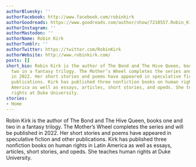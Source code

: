 ```yaml
---
authorBluesky: ''
authorFacebook: http://www.facebook.com/robinkirk
authorGoodreads: https://www.goodreads.com/author/show/7210557.Robin_Kirk
authorInstagram: ''
authorMastodon: ''
authorName: Robin Kirk
authorTumblr: ''
authorTwitter: https://twitter.com/RobinKirk
authorWebsite: http://www.robinkirk.com/
posts: []
short_bio: Robin Kirk is the author of The Bond and The Hive Queen, books one and
  two in a fantasy trilogy. The Mother’s Wheel completes the series and will be published
  in 2022. Her short stories and poems have appeared in speculative fiction and other
  publications. Kirk has published three nonfiction books on human rights in Latin
  America as well as essays, articles, short stories, and opeds. She teaches human
  rights at Duke University.
stories:
- Home
---
```


Robin Kirk is the author of The Bond and The Hive Queen, books one and two in a fantasy trilogy. The Mother’s Wheel completes the series and will be published in 2022. Her short stories and poems have appeared in speculative fiction and other publications. Kirk has published three nonfiction books on human rights in Latin America as well as essays, articles, short stories, and opeds. She teaches human rights at Duke University.